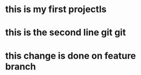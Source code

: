 # this is my first projectls
# this is the second line git git
# this change is done on feature branch